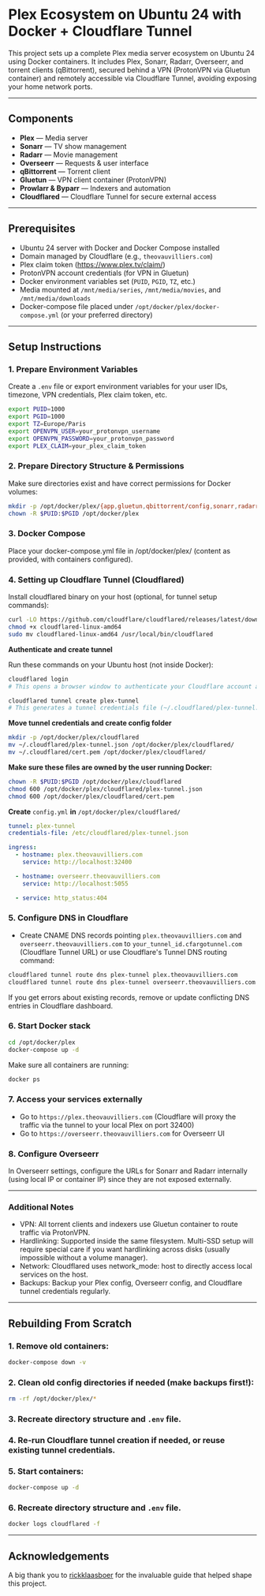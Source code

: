 # Plex Ecosystem on Ubuntu 24 with Docker + Cloudflare Tunnel

This project sets up a complete Plex media server ecosystem on Ubuntu 24 using Docker containers. It includes Plex, Sonarr, Radarr, Overseerr, and torrent clients (qBittorrent), secured behind a VPN (ProtonVPN via Gluetun container) and remotely accessible via Cloudflare Tunnel, avoiding exposing your home network ports.

---

## Components

- **Plex** — Media server  
- **Sonarr** — TV show management  
- **Radarr** — Movie management  
- **Overseerr** — Requests & user interface  
- **qBittorrent** — Torrent client  
- **Gluetun** — VPN client container (ProtonVPN)  
- **Prowlarr & Byparr** — Indexers and automation  
- **Cloudflared** — Cloudflare Tunnel for secure external access  

---

## Prerequisites

- Ubuntu 24 server with Docker and Docker Compose installed  
- Domain managed by Cloudflare (e.g., `theovauvilliers.com`)  
- Plex claim token (https://www.plex.tv/claim/)  
- ProtonVPN account credentials (for VPN in Gluetun)  
- Docker environment variables set (`PUID`, `PGID`, `TZ`, etc.)  
- Media mounted at `/mnt/media/series`, `/mnt/media/movies`, and `/mnt/media/downloads`  
- Docker-compose file placed under `/opt/docker/plex/docker-compose.yml` (or your preferred directory)

---

## Setup Instructions

### 1. Prepare Environment Variables

Create a `.env` file or export environment variables for your user IDs, timezone, VPN credentials, Plex claim token, etc.

```bash
export PUID=1000
export PGID=1000
export TZ=Europe/Paris
export OPENVPN_USER=your_protonvpn_username
export OPENVPN_PASSWORD=your_protonvpn_password
export PLEX_CLAIM=your_plex_claim_token
```

### 2. Prepare Directory Structure & Permissions

Make sure directories exist and have correct permissions for Docker volumes:


```bash
mkdir -p /opt/docker/plex/{app,gluetun,qbittorrent/config,sonarr,radarr,prowlarr,overseerr}
chown -R $PUID:$PGID /opt/docker/plex
```

### 3. Docker Compose

Place your docker-compose.yml file in /opt/docker/plex/ (content as provided, with containers configured).

### 4. Setting up Cloudflare Tunnel (Cloudflared)


Install cloudflared binary on your host (optional, for tunnel setup commands):

```bash
curl -LO https://github.com/cloudflare/cloudflared/releases/latest/download/cloudflared-linux-amd64
chmod +x cloudflared-linux-amd64
sudo mv cloudflared-linux-amd64 /usr/local/bin/cloudflared
```

**Authenticate and create tunnel**

Run these commands on your Ubuntu host (not inside Docker):

```bash
cloudflared login
# This opens a browser window to authenticate your Cloudflare account and select your domain.

cloudflared tunnel create plex-tunnel
# This generates a tunnel credentials file (~/.cloudflared/plex-tunnel.json)
```

**Move tunnel credentials and create config folder**


```bash
mkdir -p /opt/docker/plex/cloudflared
mv ~/.cloudflared/plex-tunnel.json /opt/docker/plex/cloudflared/
mv ~/.cloudflared/cert.pem /opt/docker/plex/cloudflared/
```

**Make sure these files are owned by the user running Docker:**

```bash
chown -R $PUID:$PGID /opt/docker/plex/cloudflared
chmod 600 /opt/docker/plex/cloudflared/plex-tunnel.json
chmod 600 /opt/docker/plex/cloudflared/cert.pem
```

**Create** `config.yml` **in** `/opt/docker/plex/cloudflared/`

```yml
tunnel: plex-tunnel
credentials-file: /etc/cloudflared/plex-tunnel.json

ingress:
  - hostname: plex.theovauvilliers.com
    service: http://localhost:32400

  - hostname: overseerr.theovauvilliers.com
    service: http://localhost:5055

  - service: http_status:404
```

### 5. Configure DNS in Cloudflare

- Create CNAME DNS records pointing `plex.theovauvilliers.com` and `overseerr.theovauvilliers.com` to `your_tunnel_id.cfargotunnel.com` (Cloudflare Tunnel URL) or use Cloudflare's Tunnel DNS routing command:

```bash
cloudflared tunnel route dns plex-tunnel plex.theovauvilliers.com
cloudflared tunnel route dns plex-tunnel overseerr.theovauvilliers.com
```

If you get errors about existing records, remove or update conflicting DNS entries in Cloudflare dashboard.

### 6. Start Docker stack

```bash
cd /opt/docker/plex
docker-compose up -d
```

Make sure all containers are running:

```bash
docker ps
```

### 7. Access your services externally

- Go to `https://plex.theovauvilliers.com` (Cloudflare will proxy the traffic via the tunnel to your local Plex on port 32400)
- Go to `https://overseerr.theovauvilliers.com` for Overseerr UI

### 8. Configure Overseerr

In Overseerr settings, configure the URLs for Sonarr and Radarr internally (using local IP or container IP) since they are not exposed externally.

---

### Additional Notes

- VPN: All torrent clients and indexers use Gluetun container to route traffic via ProtonVPN.
- Hardlinking: Supported inside the same filesystem. Multi-SSD setup will require special care if you want hardlinking across disks (usually impossible without a volume manager).
- Network: Cloudflared uses network_mode: host to directly access local services on the host.
- Backups: Backup your Plex config, Overseerr config, and Cloudflare tunnel credentials regularly.

---

## Rebuilding From Scratch

### 1. Remove old containers:

```bash
docker-compose down -v
```

### 2. Clean old config directories if needed (make backups first!):

```bash
rm -rf /opt/docker/plex/*
```

### 3. Recreate directory structure and `.env` file.

### 4. Re-run Cloudflare tunnel creation if needed, or reuse existing tunnel credentials.

### 5. Start containers:

```bash
docker-compose up -d
```

### 6. Recreate directory structure and `.env` file.

```bash
docker logs cloudflared -f
```

---

## Acknowledgements

A big thank you to [rickklaasboer](https://gist.github.com/rickklaasboer/b5c159833ff2971fccd32296d8ba2260) for the invaluable guide that helped shape this project.

